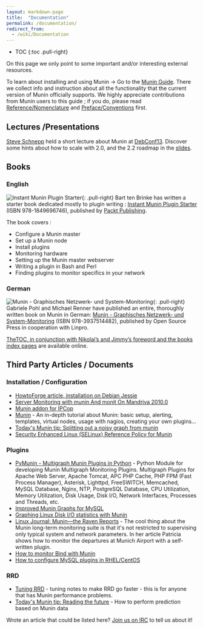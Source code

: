 ```yaml
---
layout: markdown-page
title:  "Documentation"
permalink: /documentation/
redirect_from:
  - /wiki/Documentation
---
```


* TOC
{:toc .pull-right}

On this page we only point to some important and/or interesting external resources. 

To learn about installing and using Munin -> Go to the [Munin Guide](https://guide.munin-monitoring.org/).
There we collect info and instruction about all the functionality that the current version of Munin officially supports.
We highly appreciate contributions from Munin users to this guide ; if you do, please read [Reference/Nomenclature](https://munin.readthedocs.org/en/latest/reference/nomenclature.html)
and [Preface/Conventions](https://munin.readthedocs.org/en/latest/preface/conventions.html) first.

## Lectures /Presentations
[Steve Schnepp](/community/#steve-schnepp-developer-project-admin) held a short lecture about Munin at
[​DebConf13](https://debconf13.debconf.org/). Discover some hints about how to scale with 2.0, and the 2.2 roadmap in the
[​slides](http://snide.free.fr/munin/dc13/).

## Books

### English
![​Instant Munin Plugin Starter](/assets/img/documentation/instant-munin-plugin-starter.jpg){: .pull-right}
Bart ten Brinke has written a starter book dedicated mostly to plugin writing :
[​Instant Munin Plugin Starter](https://www.packtpub.com/networking-and-servers/instant-munin-plugin-starter-instant)
(ISBN 978-1849696746), published by ​[Packt Publishing](https://www.packtpub.com/).

The book covers :

- Configure a Munin master
- Set up a Munin node
- Install plugins
- Monitoring hardware
- Setting up the Munin master webserver
- Writing a plugin in Bash and Perl
- Finding plugins to monitor specifics in your network

### German
![Munin - Graphisches Netzwerk- und System-Monitoring](/assets/img/documentation/munin-graphisches-netzwerk-und-system-monitoring.jpg){: .pull-right}
Gabriele Pohl and Michael Renner have published an entire, thoroughly written book on Munin in German:
[Munin - Graphisches Netzwerk- und System-Monitoring](http://www.amazon.de/Munin-Graphisches-System-Monitoring-Gabriele-Pohl/dp/3937514481)
(ISBN 978-3937514482), published by ​Open Source Press in cooperation with Linpro.

[The ​TOC, in conjunction with Nikolai’s and Jimmy’s foreword and the books index pages](http://www.blickinsbuch.de/item/f1911b3f696f957f0612d3bd0c0930a1) are available online.

## Third Party Articles / Documents

### Installation / Configuration

- [HowtoForge article, installation on Debian Jessie](https://www.howtoforge.com/tutorial/server-monitoring-with-munin-and-monit-on-debian/)
- [Server Monitoring with munin And monit On Mandriva 2010.0](https://www.howtoforge.com/server-monitoring-with-munin-and-monit-on-mandriva-2010.0)
- [Munin addon for IPCop](http://www.ban-solms.de/t/IPCop-munin.html)
- [Munin](http://waste.mandragor.org/munin_tutorial/munin.html) - An in-depth tutorial about Munin: basic setup, alerting, templates, virtual nodes, usage with nagios, creating your own plugins...
- [Today's Munin tip: Splitting out a noisy graph from munin](http://ingvar.blog.linpro.no/2008/04/07/todays-munin-tip-splitting-out-a-noisy-graph-from-munin/)
- [Security Enhanced Linux (SELinux) Reference Policy for Munin](http://oss.tresys.com/docs/refpolicy/api/services_munin.html)

### Plugins

- [PyMunin - Multigraph Munin Plugins in Python](https://aouyar.github.io/PyMunin/) - Python Module for developing Munin Multigraph Monitoring Plugins. Multigraph Plugins for Apache Web Server, Apache Tomcat, APC PHP Cache, PHP FPM (Fast Process Manager), Asterisk, Lighttpd, FreeSWITCH, Memcached, MySQL Database, Nginx, NTP, PostgreSQL Database, CPU Utilization, Memory Utilization, Disk Usage, Disk I/O, Network Interfaces, Processes and Threads, etc.
- [Improved Munin Graphs for MySQL](http://oierud.net/bliki/ImprovedMuninGraphsForMySQL.html)
- [Graphing Linux Disk I/O statistics with Munin](http://blogs.amd.co.at/robe/2008/12/graphing-linux-disk-io-statistics-with-munin.html)
- [Linux Journal: Munin—the Raven Reports](http://www.linuxjournal.com/article/10248) - The cool thing about the Munin long-term monitoring suite is that it's not restricted to supervising only typical system and network parameters. In her article Patricia shows how to monitor the departures at Munich Airport with a self-written plugin.
- [How to monitor Bind with Munin](http://blog.larsstrand.no/2008/02/how-to-monitor-bind-with-munin.html)
- [How to configure MySQL plugins in RHEL/CentOS](http://www.mbrando.com/2007/08/06/how-to-get-your-mysql-munin-graphs-working/)

### RRD

- [Tuning RRD](http://oss.oetiker.ch/rrdtool-trac/wiki/TuningRRD) - tuning notes to make RRD go faster - this is for anyone that has Munin performance problems.
- [Today's Munin tip: Reading the future](http://ingvar.blog.linpro.no/2008/11/13/todays-munin-tip-reading-the-future/) - How to perform prediction based on Munin data


Wrote an article that could be listed here? [Join us on IRC](/community/#internet-relay-chat) to tell us about it!
